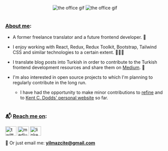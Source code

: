 <p align="center">
  <img src="https://y.yarn.co/3e6a0a58-9183-446c-a950-137ca310db97_text.gif" alt="the office gif">
  <img src="https://c.tenor.com/fR6MrcAyv5sAAAAM/nice-to-meet-me-michael-scott.gif" alt="the office gif" >
</p>

#
<h3 align="left"><ins>About me</ins>:</h3>

* A former freelance translator and a future frontend developer. 🚀

* I enjoy working with React, Redux, Redux Toolkit, Bootstrap, Tailwind CSS and similar technologies to a certain extent. 👨🏻‍💻 

* I translate blog posts into Turkish in order to contribute to the Turkish frontend development resources and share them on [Medium](https://medium.com/@yilmazcite). 📝
  
* I'm also interested in open source projects to which I'm planning to regularly contribute in the long run.
  * I have had the opportunity to make minor contributions to [refine](https://github.com/pankod/refine) and to [Kent C. Dodds' personal website](https://github.com/kentcdodds/kentcdodds.com) so far. 
#
<h3 align="left">📬 <ins>Reach me on</ins>:</h3>

<p align="left">
<a href="https://twitter.com/yilmazcite"><img src="https://raw.githubusercontent.com/rahuldkjain/github-profile-readme-generator/master/src/images/icons/Social/twitter.svg" alt="twitter" align="center"  height="30" width="35" /></a>
<a href="https://medium.com/@yilmazcite"><img src="https://raw.githubusercontent.com/rahuldkjain/github-profile-readme-generator/master/src/images/icons/Social/medium.svg" alt="medium" align="center"  height="30" width="35" /></a>
<a href="https://linkedin.com/in/yilmazcite/"><img src="https://raw.githubusercontent.com/rahuldkjain/github-profile-readme-generator/master/src/images/icons/Social/linked-in-alt.svg" alt="linkedin" align="center"  height="30" width="35" /></a>
</p>

📧 Or just email me: **yilmazcite@gmail.com** 
